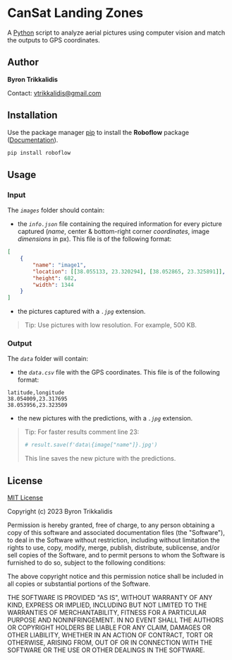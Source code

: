 # CanSat Landing Zones

A [Python](https://www.python.org/) script to analyze aerial pictures using computer vision and match the outputs to GPS coordinates.

## Author

**Byron Trikkalidis**

Contact: <vtrikkalidis@gmail.com>

## Installation

Use the package manager [pip](https://pip.pypa.io/en/stable) to install the **Roboflow** package ([Documentation](https://docs.roboflow.com/)). 

```bash
pip install roboflow
```

## Usage

### Input

The *`images`* folder should contain:

- the *`info.json`* file containing the required information for every picture captured (*name*, center & bottom-right corner *coordinates*, image *dimensions* in px). This file is of the following format:

```json
[
    {
        "name": "image1",
        "location": [[38.055133, 23.320294], [38.052865, 23.325891]],
        "height": 682,
        "width": 1344
    }
]
```

- the pictures captured with a *`.jpg`* extension.

> Tip: Use pictures with low resolution. For example, 500 KB.

### Output

The *`data`* folder will contain:

- the *`data.csv`* file with the GPS coordinates. This file is of the following format:

```csv
latitude,longitude
38.054009,23.317695
38.053956,23.323509
```

- the new pictures with the predictions, with a *`.jpg`* extension.

> Tip: For faster results comment line 23:
> ```python
> # result.save(f'data\{image["name"]}.jpg')
> ```
> This line saves the new picture with the predictions.

## License

[MIT License](https://choosealicense.com/licenses/mit/)

Copyright (c) 2023 Byron Trikkalidis

Permission is hereby granted, free of charge, to any person obtaining a copy of this software and associated documentation files (the "Software"), to deal in the Software without restriction, including without limitation the rights to use, copy, modify, merge, publish, distribute, sublicense, and/or sell copies of the Software, and to permit persons to whom the Software is furnished to do so, subject to the following conditions:

The above copyright notice and this permission notice shall be included in all copies or substantial portions of the Software.

THE SOFTWARE IS PROVIDED "AS IS", WITHOUT WARRANTY OF ANY KIND, EXPRESS OR IMPLIED, INCLUDING BUT NOT LIMITED TO THE WARRANTIES OF MERCHANTABILITY, FITNESS FOR A PARTICULAR PURPOSE AND NONINFRINGEMENT. IN NO EVENT SHALL THE AUTHORS OR COPYRIGHT HOLDERS BE LIABLE FOR ANY CLAIM, DAMAGES OR OTHER LIABILITY, WHETHER IN AN ACTION OF CONTRACT, TORT OR OTHERWISE, ARISING FROM, OUT OF OR IN CONNECTION WITH THE SOFTWARE OR THE USE OR OTHER DEALINGS IN THE SOFTWARE.
